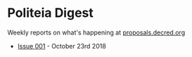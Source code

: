 # Politeia Digest
Weekly reports on what's happening at [proposals.decred.org](https://proposals.decred.org)

* [Issue 001](issue-001.md) - October 23rd 2018



